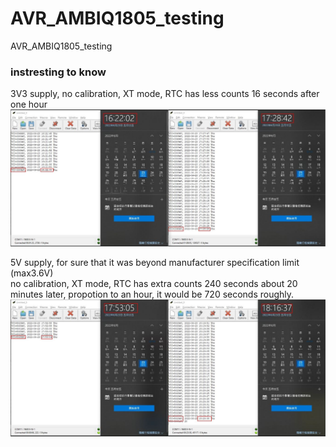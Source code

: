 # AVR_AMBIQ1805_testing
AVR_AMBIQ1805_testing


### instresting to know
3V3 supply, no calibration, XT mode, RTC has less counts 16 seconds after one hour  
![3V3_slow_RTC.JPG](3V3_slow_RTC.JPG)  


5V supply, for sure that it was beyond manufacturer specification limit (max3.6V)  
no calibration, XT mode, RTC has extra counts 240 seconds about 20 minutes later, propotion to an hour, it would be 720 seconds roughly.
![5V_fast_RTC.JPG](5V_fast_RTC.JPG)  



